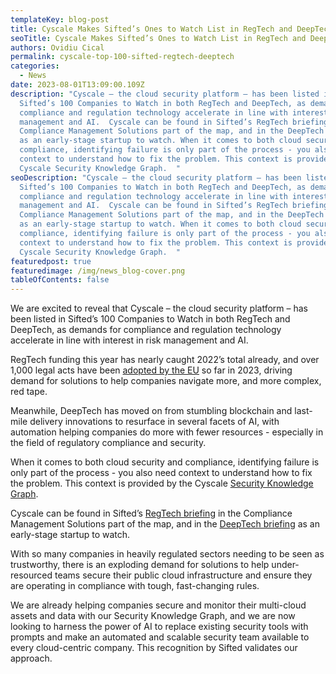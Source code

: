 ```yaml
---
templateKey: blog-post
title: Cyscale Makes Sifted’s Ones to Watch List in RegTech and DeepTech
seoTitle: Cyscale Makes Sifted’s Ones to Watch List in RegTech and DeepTech
authors: Ovidiu Cical
permalink: cyscale-top-100-sifted-regtech-deeptech
categories:
  - News
date: 2023-08-01T13:09:00.109Z
description: "Cyscale – the cloud security platform – has been listed in
  Sifted’s 100 Companies to Watch in both RegTech and DeepTech, as demands for
  compliance and regulation technology accelerate in line with interest in risk
  management and AI.  Cyscale can be found in Sifted’s RegTech briefing in the
  Compliance Management Solutions part of the map, and in the DeepTech briefing
  as an early-stage startup to watch. When it comes to both cloud security and
  compliance, identifying failure is only part of the process - you also need
  context to understand how to fix the problem. This context is provided by the
  Cyscale Security Knowledge Graph.  "
seoDescription: "Cyscale – the cloud security platform – has been listed in
  Sifted’s 100 Companies to Watch in both RegTech and DeepTech, as demands for
  compliance and regulation technology accelerate in line with interest in risk
  management and AI.  Cyscale can be found in Sifted’s RegTech briefing in the
  Compliance Management Solutions part of the map, and in the DeepTech briefing
  as an early-stage startup to watch. When it comes to both cloud security and
  compliance, identifying failure is only part of the process - you also need
  context to understand how to fix the problem. This context is provided by the
  Cyscale Security Knowledge Graph.  "
featuredpost: true
featuredimage: /img/news_blog-cover.png
tableOfContents: false
---
```

We are excited to reveal that Cyscale – the cloud security platform – has been listed in Sifted’s 100 Companies to Watch in both RegTech and DeepTech, as demands for compliance and regulation technology accelerate in line with interest in risk management and AI.  

RegTech funding this year has nearly caught 2022’s total already, and over 1,000 legal acts have been [adopted by the EU](https://eur-lex.europa.eu/statistics/legislative-acts-statistics.html) so far in 2023, driving demand for solutions to help companies navigate more, and more complex, red tape.  

Meanwhile, DeepTech has moved on from stumbling blockchain and last-mile delivery innovations to resurface in several facets of AI, with automation helping companies do more with fewer resources - especially in the field of regulatory compliance and security.   

When it comes to both cloud security and compliance, identifying failure is only part of the process - you also need context to understand how to fix the problem. This context is provided by the Cyscale [Security Knowledge Graph](https://cyscale.com/products/security-knowledge-graph/).  

Cyscale can be found in Sifted’s [RegTech briefing](https://sifted.eu/pro/briefings/regtech/) in the Compliance Management Solutions part of the map, and in the [DeepTech briefing](https://sifted.eu/pro/briefings/deeptech/) as an early-stage startup to watch.   

With so many companies in heavily regulated sectors needing to be seen as trustworthy, there is an exploding demand for solutions to help under-resourced teams secure their public cloud infrastructure and ensure they are operating in compliance with tough, fast-changing rules. 

We are already helping companies secure and monitor their multi-cloud assets and data with our Security Knowledge Graph, and we are now looking to harness the power of AI to replace existing security tools with prompts and make an automated and scalable security team available to every cloud-centric company. This recognition by Sifted validates our approach.